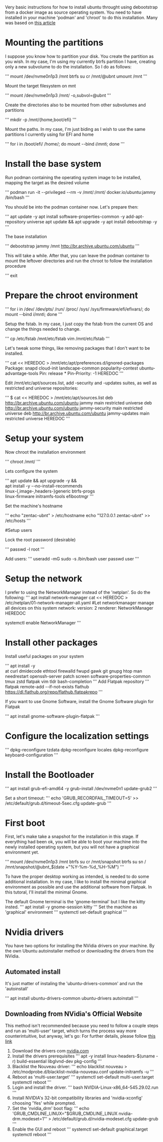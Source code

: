 Very basic instructions for how to install ubuntu throught using debootstrap from a docker image as source operating system. You need to have installed in your machine 'podman' and 'chroot' to do this installation.
Many was based on [this article](https://gist.github.com/subrezon/9c04d10635ebbfb737816c5196c8ca24)

# Mounting the partitions
I suppose you know how to partition your disk. You create the partition as you wish. In my case, I'm using my currently btrfs partition I have, creating only a new subvolume to do the installation. So I do as follows:

'''
mount /dev/nvme0n1p3 /mnt
btrfs su cr /mnt/@ubnt
umount /mnt
'''

Mount the target filesystem on mnt

'''
mount /dev/nvme0n1p3 /mnt/ -o,subvol=@ubnt
'''

Create the directories also to be mounted from other subvolumes and partitions

'''
mkdir -p /mnt/{home,boot/efi}
'''

Mount the paths. In my case, I'm just biding as I wish to use the same partitions I currently using for EFI and home

'''
for i in /boot/efi/ /home/; do mount --bind $i /mnt$i; done
'''

# Install the base system

Run podman containing the operating system image to be installed, mapping the target as the desired volume

'''
podman run -it --privileged --rm -v /mnt/:/mnt/ docker.io/ubuntu:jammy /bin/bash
'''

You should be into the podman container now. Let's prepare then:

'''
apt update -y
apt install software-properties-common -y
add-apt-repository universe
apt update && apt upgrade -y
apt install debootstrap -y
'''

The base installation

'''
debootstrap jammy /mnt http://br.archive.ubuntu.com/ubuntu
'''

This will take a while. After that, you can leave the podman container to mount the leftover directories and run the chroot to follow the installation procedure

'''
exit

# Prepare the chroot environment

'''
for i in /dev/ /dev/pts/ /run/ /proc/ /sys/ /sys/firmware/efi/efivars/; do mount --bind $i /mnt$i; done
'''

Setup the fstab. In my case, I just copy the fstab from the current OS and change the things needed to change.

'''
cp /etc/fstab /mnt/etc/fstab
vim /mnt/etc/fstab
'''

Let's tweak some things, like removing packages that I don't want to be installed.

'''
cat << HEREDOC > /mnt/etc/apt/preferences.d/ignored-packages
Package: snapd cloud-init landscape-common popularity-contest ubuntu-advantage-tools
Pin: release \*
Pin-Priority: -1
HEREDOC
'''

Edit /mnt/etc/apt/sources.list, add -security and -updates suites, as well as restricted and universe repositories:

'''
$ cat << HEREDOC > /mnt/etc/apt/sources.list
deb http://br.archive.ubuntu.com/ubuntu jammy           main restricted universe
deb http://br.archive.ubuntu.com/ubuntu jammy-security  main restricted universe
deb http://br.archive.ubuntu.com/ubuntu jammy-updates   main restricted universe
HEREDOC
'''

# Setup your system

Now chroot the installation environment

'''
chroot /mnt/
'''

Lets configure the system

'''
apt update && apt upgrade -y && \
  apt install -y --no-install-recommends \
    linux-{,image-,headers-}generic btrfs-progs \
    linux-firmware initramfs-tools efibootmgr
'''

Set the machine's hostname

'''
echo "zentac-ubnt" > /etc/hostname
echo "127.0.0.1 zentac-ubnt" >> /etc/hosts
'''

#Setup users

Lock the root password (desirable)

'''
passwd -l root
'''

Add users:
'''
useradd -mG sudo -s /bin/bash user
passwd user
'''

# Setup the network

I prefer to using the NetworkManager instead of the 'netplan'. So do the following:
'''
apt install network-manager
cat << HEREDOC > /etc/netplan/01-network-manager-all.yaml
#Let networkmanager manage all devices on this system
network:
  version: 2
  renderer: NetworkManager
HEREDOC

systemctl enable NetworkManager
'''

# Install other packages
Install useful packages on your system

'''
apt install -y \
  at curl dmidecode ethtool firewalld fwupd gawk git gnupg htop man \
  needrestart openssh-server patch screen software-properties-common tmux zstd flatpak vim tldr bash-completion
'''
Add Flatpak repository
'''
flatpak remote-add --if-not-exists flathub https://dl.flathub.org/repo/flathub.flatpakrepo
'''

If you want to use Gnome Software, install the Gnome Software plugin for Flatpak

'''
apt install gnome-software-plugin-flatpak
'''

# Configure the localization settings

'''
dpkg-reconfigure tzdata
dpkg-reconfigure locales
dpkg-reconfigure keyboard-configuration
'''

# Install the Bootloader

'''
apt install grub-efi-amd64 -y
grub-install /dev/nvme0n1
update-grub2
'''

Set a short timeout:
'''
echo 'GRUB_RECORDFAIL_TIMEOUT=5' >> /etc/default/grub.d/timeout-5sec.cfg
update-grub
'''

# First boot

First, let's make take a snapshot for the installation in this stage.
If everything had been ok, you will be able to boot your machine into the newly installed operating system, but you will not have a graphical environment yet. 

'''
mount /dev/nvme0n1p3 /mnt
btrfs su cr /mnt/snapshot
btrfs su sn / /mnt/snapshot/\@ubnt_$(date +"%Y-%m-%d_%H-%M")
'''

To have the proper desktop working as intended, is needed to do some additional installation. In my case, I like to install the minimal graphical environment as possible and use the additional software from Flatpak. In this tutoral, I'll install the minimal Gnome.

The default Gnome terminal is the 'gnome-terminal' but I like the kitty insted.
'''
apt install -y gnome-session kitty
'''
Set the machine as 'graphical' environment
'''
systemctl set-default graphical
'''

# Nvidia drivers
You have two options for installing the NVidia drivers on your machine. By the own Ubuntu autoinstaller method or downloading the drivers from the NVidia.

## Automated install
It's just matter of instaling the 'ubuntu-drivers-common' and run the 'autoinstall'

'''
apt install ubuntu-drivers-common
ubuntu-drivers autoinstall
'''

## Downloading from NVidia's Official Website
This method isn't recommended because you need to follow a couple steps and run as 'multi-user' target, which turns the process way more counterintuitive, but anyway, let's go:
For further details, please follow [this link](https://linuxconfig.org/how-to-install-nvidia-driver-on-debian-12-bookworm-linux)

1. Download the drivers com [nvidia.com](https://www.nvidia.com.br/Download/index.aspx?)
2. Install the drivers prerequisites
'''
apt -y install linux-headers-$(uname -r) build-essential libglvnd-dev pkg-config
'''
3. Blacklist the Nouveau driver:
'''
echo blacklist nouveau > /etc/modprobe.d/blacklist-nvidia-nouveau.conf
update-initramfs -u
'''
4. Reboot as 'multi-user.target'
'''
systemctl set-default multi-user.target
systemctl reboot
'''
5. Login and install the driver.
'''
bash NVIDIA-Linux-x86_64-545.29.02.run
'''
6. Install NVIDIA's 32-bit compatibility libraries and 'nvidia-xconfig' choosing 'Yes' while prompted.
7. Set the 'nvidia_drm' boot flag:
'''
echo 'GRUB_CMDLINE_LINUX="$GRUB_CMDLINE_LINUX nvidia-drm.modeset=1"' > /etc/default/grub.d/nvidia-modeset.cfg
update-grub
'''
7. Enable the GUI and reboot
'''
systemctl set-default graphical.target
systemctl reboot
'''

